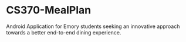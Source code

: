 # CS370-MealPlan
Android Application for Emory students seeking an innovative approach towards a better end-to-end dining experience.
